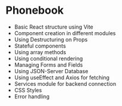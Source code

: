 # Phonebook
- Basic React structure using Vite
- Component creation in different modules
- Using Destructuring on Props
- Stateful components
- Using array methods
- Using conditional rendering
- Managing Forms and Fields
- Using JSON-Server Database
- Using useEffect and Axios for fetching
- Services module for backend connection
- CSS Styles
- Error handling